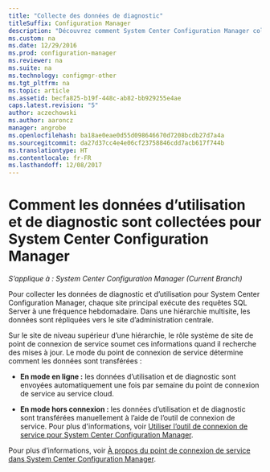 ```yaml
---
title: "Collecte des données de diagnostic"
titleSuffix: Configuration Manager
description: "Découvrez comment System Center Configuration Manager collecte les données de diagnostic et d’utilisation y afférentes."
ms.custom: na
ms.date: 12/29/2016
ms.prod: configuration-manager
ms.reviewer: na
ms.suite: na
ms.technology: configmgr-other
ms.tgt_pltfrm: na
ms.topic: article
ms.assetid: becfa825-b19f-448c-ab82-bb929255e4ae
caps.latest.revision: "5"
author: aczechowski
ms.author: aaroncz
manager: angrobe
ms.openlocfilehash: ba18ae0eae0d55d098646670d7208bcdb27d7a4a
ms.sourcegitcommit: da27d37cc4e4e06cf23758846cdd7acb617f744b
ms.translationtype: HT
ms.contentlocale: fr-FR
ms.lasthandoff: 12/08/2017
---
```

# <a name="how-diagnostics-and-usage-data-is-collected-by-system-center-configuration-manager"></a>Comment les données d’utilisation et de diagnostic sont collectées pour System Center Configuration Manager

*S’applique à : System Center Configuration Manager (Current Branch)*

Pour collecter les données de diagnostic et d’utilisation pour System Center Configuration Manager, chaque site principal exécute des requêtes SQL Server à une fréquence hebdomadaire. Dans une hiérarchie multisite, les données sont répliquées vers le site d’administration centrale.  

Sur le site de niveau supérieur d’une hiérarchie, le rôle système de site de point de connexion de service soumet ces informations quand il recherche des mises à jour. Le mode du point de connexion de service détermine comment les données sont transférées :  

-   **En mode en ligne :** les données d’utilisation et de diagnostic sont envoyées automatiquement une fois par semaine du point de connexion de service au service cloud.  

-   **En mode hors connexion :** les données d’utilisation et de diagnostic sont transférées manuellement à l’aide de l’outil de connexion de service. Pour plus d'informations, voir [Utiliser l’outil de connexion de service pour System Center Configuration Manager](../../../core/servers/manage/use-the-service-connection-tool.md).  

Pour plus d’informations, voir [À propos du point de connexion de service dans System Center Configuration Manager](../../../core/servers/deploy/configure/about-the-service-connection-point.md).  
